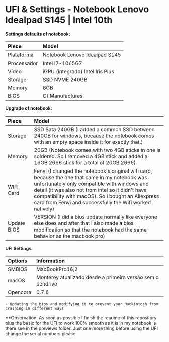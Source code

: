 # UFI & Settings - Notebook Lenovo Idealpad S145 | Intel 10th

**Settings defaults of notebook:**

Piece|Model
:----|:----
Plataforma|Notebook Lenovo Idealpad S145 | Intel 10th
Processador|Intel I7-1065G7
Vídeo|iGPU (integrado) Intel Iris Plus
Storage|SSD NVME 240GB
Memory|8GB
BIOS|Of Manufactures


**Upgrade of notebook:**

Piece|Model
:----|:----
Storage|SSD Sata 240GB (I added a common SSD between 240GB for windows, because the notebook comes with an empty space inside it for exactly that.)
Memory|20GB (Notebook comes with two 4GB sticks in one is soldered. So I removed a 4GB stick and added a 16GB 2666 stick for a total of 20GB 2666)
WIFI Card|Fenvi (I changed the notebook's original wifi card, because the one that came in my notebook was unfortunately only compatible with windows and detail (it was also not from intel so it didn't have compatibility with macOS). So I bought an Aliexpress card from Fenvi and successfully the Wifi worked natively) 
Update BIOS|VERSION (I did a bios update normally like everyone else does and after that I also made a bios modification so that the notebook had the same behavior as the macbook pro)


**UFI Settings:**

Options|Information
:----|:----
SMBIOS|MacBookPro16,2
macOS|Monterey atualizado desde a primeira versão sem o pendrive
Opencore|0.7.6



```
- Updating the bios and modifying it to prevent your Hackintosh from crashing in different ways
```


**Observation: As soon as possible I finish the readme of this repository plus the basic for the UFI to work 100% smooth as it is in my notebook is there see in the previews folder. Just one more thing before using the UFI change the serial numbers please.
